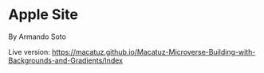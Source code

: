 #  Apple Site 
By Armando Soto

Live version: https://macatuz.github.io/Macatuz-Microverse-Building-with-Backgrounds-and-Gradients/Index
